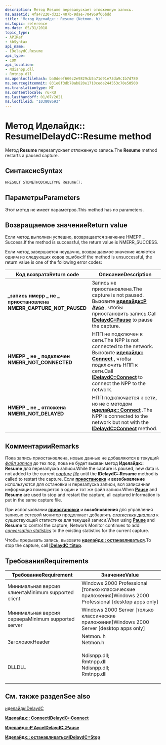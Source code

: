 ```yaml
---
description: Метод Resume перезапускает отложенную запись.
ms.assetid: 4fa47220-d323-407b-9dae-704969f66bdd
title: 'Метод Иделайдк:: Resume (Netmon. h)'
ms.topic: reference
ms.date: 05/31/2018
topic_type:
- APIRef
- kbSyntax
api_name:
- IDelaydC.Resume
api_type:
- COM
api_location:
- Ndisnpp.dll
- Rmtnpp.dll
ms.openlocfilehash: ba0deef666c2e9829cb5a71d91e73da9c1b7d780
ms.sourcegitcommit: 831e8f3db78ab820e1710cede244553c70e50500
ms.translationtype: MT
ms.contentlocale: ru-RU
ms.lasthandoff: 01/07/2021
ms.locfileid: "103808693"
---
```

# <a name="idelaydcresume-method"></a><span data-ttu-id="83c94-103">Метод Иделайдк:: Resume</span><span class="sxs-lookup"><span data-stu-id="83c94-103">IDelaydC::Resume method</span></span>

<span data-ttu-id="83c94-104">Метод **Resume** перезапускает отложенную запись.</span><span class="sxs-lookup"><span data-stu-id="83c94-104">The **Resume** method restarts a paused capture.</span></span>

## <a name="syntax"></a><span data-ttu-id="83c94-105">Синтаксис</span><span class="sxs-lookup"><span data-stu-id="83c94-105">Syntax</span></span>


```C++
HRESULT STDMETHODCALLTYPE Resume();
```



## <a name="parameters"></a><span data-ttu-id="83c94-106">Параметры</span><span class="sxs-lookup"><span data-stu-id="83c94-106">Parameters</span></span>

<span data-ttu-id="83c94-107">Этот метод не имеет параметров.</span><span class="sxs-lookup"><span data-stu-id="83c94-107">This method has no parameters.</span></span>

## <a name="return-value"></a><span data-ttu-id="83c94-108">Возвращаемое значение</span><span class="sxs-lookup"><span data-stu-id="83c94-108">Return value</span></span>

<span data-ttu-id="83c94-109">Если метод выполнен успешно, возвращается значение НМЕРР \_ Success.</span><span class="sxs-lookup"><span data-stu-id="83c94-109">If the method is successful, the return value is NMERR\_SUCCESS.</span></span>

<span data-ttu-id="83c94-110">Если метод завершается неудачно, возвращаемое значение является одним из следующих кодов ошибок:</span><span class="sxs-lookup"><span data-stu-id="83c94-110">If the method is unsuccessful, the return value is one of the following error codes:</span></span>



| <span data-ttu-id="83c94-111">Код возврата</span><span class="sxs-lookup"><span data-stu-id="83c94-111">Return code</span></span>                                                                                                | <span data-ttu-id="83c94-112">Описание</span><span class="sxs-lookup"><span data-stu-id="83c94-112">Description</span></span>                                                                                                                               |
|------------------------------------------------------------------------------------------------------------|-------------------------------------------------------------------------------------------------------------------------------------------|
| <dl> <span data-ttu-id="83c94-113"><dt>**\_запись нмерр \_ не \_ приостановлена**</dt></span><span class="sxs-lookup"><span data-stu-id="83c94-113"><dt>**NMERR\_CAPTURE\_NOT\_PAUSED**</dt></span></span> </dl> | <span data-ttu-id="83c94-114">Запись не приостановлена.</span><span class="sxs-lookup"><span data-stu-id="83c94-114">The capture is not paused.</span></span> <span data-ttu-id="83c94-115">Вызовите [**иделайдк::P Аусе**](idelaydc-pause.md) , чтобы приостановить запись.</span><span class="sxs-lookup"><span data-stu-id="83c94-115">Call [**IDelaydC::Pause**](idelaydc-pause.md) to pause the capture.</span></span><br/>                                |
| <dl> <span data-ttu-id="83c94-116"><dt>**НМЕРР \_ не \_ подключен**</dt></span><span class="sxs-lookup"><span data-stu-id="83c94-116"><dt>**NMERR\_NOT\_CONNECTED**</dt></span></span> </dl>       | <span data-ttu-id="83c94-117">НПП не подключен к сети.</span><span class="sxs-lookup"><span data-stu-id="83c94-117">The NPP is not connected to the network.</span></span> <span data-ttu-id="83c94-118">Вызовите [**иделайдк:: Connect**](idelaydc-connect.md) , чтобы подключить НПП к сети.</span><span class="sxs-lookup"><span data-stu-id="83c94-118">Call [**IDelaydC::Connect**](idelaydc-connect.md) to connect the NPP to the network.</span></span><br/> |
| <dl> <span data-ttu-id="83c94-119"><dt>**НМЕРР \_ не \_ отложена**</dt></span><span class="sxs-lookup"><span data-stu-id="83c94-119"><dt>**NMERR\_NOT\_DELAYED**</dt></span></span> </dl>         | <span data-ttu-id="83c94-120">НПП подключается к сети, но не с методом [**иделайдк:: Connect**](idelaydc-connect.md) .</span><span class="sxs-lookup"><span data-stu-id="83c94-120">The NPP is connected to the network but not with the [**IDelaydC::Connect**](idelaydc-connect.md) method.</span></span><br/>                     |



 

## <a name="remarks"></a><span data-ttu-id="83c94-121">Комментарии</span><span class="sxs-lookup"><span data-stu-id="83c94-121">Remarks</span></span>

<span data-ttu-id="83c94-122">Пока запись приостановлена, новые данные не добавляются в текущий [*файл записи*](c.md) до тех пор, пока не будет вызван метод **Иделайдк:: Resume** для перезапуска записи.</span><span class="sxs-lookup"><span data-stu-id="83c94-122">While the capture is paused, new data is not added to the current [*capture file*](c.md) until the **IDelaydC::Resume** method is called to restart the capture.</span></span> <span data-ttu-id="83c94-123">Если [**приостановка**](idelaydc-pause.md) и **возобновление** используются для остановки и перезапуска записи, вся записанная информация помещается в один и тот же файл записи.</span><span class="sxs-lookup"><span data-stu-id="83c94-123">When [**Pause**](idelaydc-pause.md) and **Resume** are used to stop and restart the capture, all captured information is put in the same capture file.</span></span>

<span data-ttu-id="83c94-124">При использовании [**приостановки**](idelaydc-pause.md) и **возобновления** для управления записью сетевой монитор продолжает добавлять [*статистику диалога*](c.md) к существующей статистике для текущей записи.</span><span class="sxs-lookup"><span data-stu-id="83c94-124">When using [**Pause**](idelaydc-pause.md) and **Resume** to control the capture, Network Monitor continues to add [*conversation statistics*](c.md) to the existing statistics for the current capture.</span></span>

<span data-ttu-id="83c94-125">Чтобы прерывать запись, вызовите [**иделайдк:: останавливаться**](idelaydc-stop.md).</span><span class="sxs-lookup"><span data-stu-id="83c94-125">To stop the capture, call [**IDelaydC::Stop**](idelaydc-stop.md).</span></span>

## <a name="requirements"></a><span data-ttu-id="83c94-126">Требования</span><span class="sxs-lookup"><span data-stu-id="83c94-126">Requirements</span></span>



| <span data-ttu-id="83c94-127">Требование</span><span class="sxs-lookup"><span data-stu-id="83c94-127">Requirement</span></span> | <span data-ttu-id="83c94-128">Значение</span><span class="sxs-lookup"><span data-stu-id="83c94-128">Value</span></span> |
|-------------------------------------|----------------------------------------------------------------------------------------------------------------------------------------------------------|
| <span data-ttu-id="83c94-129">Минимальная версия клиента</span><span class="sxs-lookup"><span data-stu-id="83c94-129">Minimum supported client</span></span><br/> | <span data-ttu-id="83c94-130">Windows 2000 Professional \[только классические приложения\]</span><span class="sxs-lookup"><span data-stu-id="83c94-130">Windows 2000 Professional \[desktop apps only\]</span></span><br/>                                                                                               |
| <span data-ttu-id="83c94-131">Минимальная версия сервера</span><span class="sxs-lookup"><span data-stu-id="83c94-131">Minimum supported server</span></span><br/> | <span data-ttu-id="83c94-132">Windows 2000 Server \[только классические приложения\]</span><span class="sxs-lookup"><span data-stu-id="83c94-132">Windows 2000 Server \[desktop apps only\]</span></span><br/>                                                                                                     |
| <span data-ttu-id="83c94-133">Заголовок</span><span class="sxs-lookup"><span data-stu-id="83c94-133">Header</span></span><br/>                   | <dl> <span data-ttu-id="83c94-134"><dt>Netmon. h</dt></span><span class="sxs-lookup"><span data-stu-id="83c94-134"><dt>Netmon.h</dt></span></span> </dl>                                                                      |
| <span data-ttu-id="83c94-135">DLL</span><span class="sxs-lookup"><span data-stu-id="83c94-135">DLL</span></span><br/>                      | <dl> <span data-ttu-id="83c94-136"><dt>Ndisnpp.dll; </dt> <dt>Rmtnpp.dll</dt></span><span class="sxs-lookup"><span data-stu-id="83c94-136"><dt>Ndisnpp.dll; </dt> <dt>Rmtnpp.dll</dt></span></span> </dl> |



## <a name="see-also"></a><span data-ttu-id="83c94-137">См. также раздел</span><span class="sxs-lookup"><span data-stu-id="83c94-137">See also</span></span>

<dl> <dt>

[<span data-ttu-id="83c94-138">иделайдк</span><span class="sxs-lookup"><span data-stu-id="83c94-138">IDelaydC</span></span>](idelaydc.md)
</dt> <dt>

[<span data-ttu-id="83c94-139">**Иделайдк:: Connect**</span><span class="sxs-lookup"><span data-stu-id="83c94-139">**IDelaydC::Connect**</span></span>](idelaydc-connect.md)
</dt> <dt>

[<span data-ttu-id="83c94-140">**Иделайдк::P Аусе**</span><span class="sxs-lookup"><span data-stu-id="83c94-140">**IDelaydC::Pause**</span></span>](idelaydc-pause.md)
</dt> <dt>

[<span data-ttu-id="83c94-141">**Иделайдк:: останавливаться**</span><span class="sxs-lookup"><span data-stu-id="83c94-141">**IDelaydC::Stop**</span></span>](idelaydc-stop.md)
</dt> </dl>

 

 





